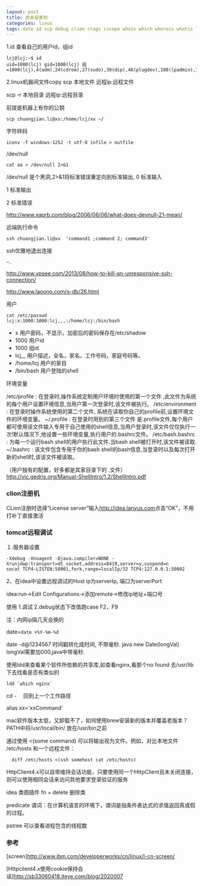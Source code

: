 ```yaml
---
layout: post
title: 尚未安家的
categories: linux
tags: date id scp debug clion ctags cscope whois which whereis whatis ldd screen sublime
---
```


1.id
查看自己的用户id，组id

    lcj@lcj:~$ id
    uid=1000(lcj) gid=1000(lcj) 组=1000(lcj),4(adm),24(cdrom),27(sudo),30(dip),46(plugdev),108(lpadmin),124(sambashare),129(docker)

2.linux机器间文件copy
scp 本地文件 远程ip:远程文件

scp  -r 本地目录 远程ip:远程目录

前提是机器上有你的公钥

    scp chuangjian.li@xx:/home/lcj/xx ~/

字符转码

    iconv -f windows-1252 -t utf-8 infile > outfile

/dev/null

    cat aa > /dev/null 2>&1

/dev/null 是个黑洞,2>&1将标准错误重定向到标准输出,
0 标准输入

1 标准输出

2 标准错误

http://www.xaprb.com/blog/2006/06/06/what-does-devnull-21-mean/

远端执行命令

    ssh chuangjian.li@xx  'command1 ;command 2; command3'

ssh优雅地退出连接

`~.`

<http://www.vpsee.com/2013/08/how-to-kill-an-unresponsive-ssh-connection/>

http://www.laoono.com/s-db/26.html

用户

    cat /etc/passwd
    lcj:x:1000:1000:lcj,,,:/home/lcj:/bin/bash

*    x         用户密码，不显示，加密后的密码保存在/etc/shadow
*    1000      用户id
*    1000      组id
*    lcj,,,    用户描述，全名，家名，工作号码，家庭号码等。
*    /home/lcj 用户的家目
*    /bin/bash 用户登陆的shell

环境变量

/etc/profile : 在登录时,操作系统定制用户环境时使用的第一个文件 ,此文件为系统的每个用户设置环境信息,当用户第一次登录时,该文件被执行。
/etc/environment : 在登录时操作系统使用的第二个文件, 系统在读取你自己的profile前,设置环境文件的环境变量。
~/.profile :  在登录时用到的第三个文件 是.profile文件,每个用户都可使用该文件输入专用于自己使用的shell信息,当用户登录时,该文件仅仅执行一次!默认情况下,他设置一些环境变量,执行用户的.bashrc文件。
/etc/bash.bashrc : 为每一个运行bash shell的用户执行此文件.当bash shell被打开时,该文件被读取.
~/.bashrc : 该文件包含专用于你的bash shell的bash信息,当登录时以及每次打开新的shell时,该该文件被读取。

（用户独有的配置，好多都是其家目录下的    .文件）
http://vic.gedris.org/Manual-ShellIntro/1.2/ShellIntro.pdf

### clion注册机
CLion注册时选择“License server”输入<http://idea.lanyus.com>点击“OK”，不用打补丁直接激活


### tomcat远程调试

１.服务器设置

    -Xdebug -Xnoagent -Djava.compiler=NONE -Xrunjdwp:transport=dt_socket,address=8419,server=y,suspend=n
    socat TCP4-LISTEN:50001,fork,range=localIp/32 TCP4:127.0.0.1:50002

2、在idea中设置远程调试的Host ip为serverIp, 端口为serverPort

idea:run->Edit Configurations->添加remote->修改ip地址+端口号

使用
1.调试  2.debug状态下改值跑case      F2，F9

注：内网ip隔几天会换的

date=`date +%Y-%m-%d`

date -d@1234567 时间戳转化成时间, 不带毫秒. java new Date(longVal) longVal需要加000,java中带毫秒.

使用ldd来查看某个软件所依赖的共享库,如查看nginx,看那个no found 去/usr/lib下去找看是否有类似的

    ldd `which nginx`

cd - 　回到上一个工作路径

alias xx='xxCommand'

mac软件版本太低，又卸载不了，如何使用brew安装新的版本并覆盖老版本？
PATH中将/usr/local/bin/  放在/usr/bin之前

通过使用 <(some command) 可以将输出视为文件。例如，对比本地文件 /etc/hosts 和一个远程文件：

      diff /etc/hosts <(ssh somehost cat /etc/hosts)

HttpClient4.x可以自带维持会话功能，只要使用同一个HttpClient且未关闭连接，则可以使用相同会话来访问其他要求登录验证的服务


idea 类图插件 fn + delete 删除类

predicate 谓词：在计算机语言的环境下，谓词是指条件表达式的求值返回真或假的过程。


pstree 可以查看进程包含的线程数

###  参考

[screen]<http://www.ibm.com/developerworks/cn/linux/l-cn-screen/>

[Httpclient4.x使用cookie保持会话]<http://sb33060418.iteye.com/blog/2020007>
